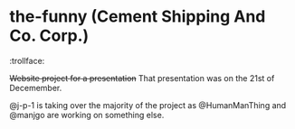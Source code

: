 # the-funny (Cement Shipping And Co. Corp.)

:trollface:

~~Website project for a presentation~~ That presentation was on the 21st of Decemember.

@j-p-1 is taking over the majority of the project as @HumanManThing and @manjgo are working on something else.
